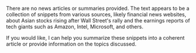 There are no news articles or summaries provided. The text appears to be a collection of snippets from various sources, likely financial news websites, about Asian stocks rising after Wall Street's rally and the earnings reports of tech giants such as Amazon, Intel, Microsoft, and others.

If you would like, I can help you summarize these snippets into a coherent article or provide information on the topics discussed.